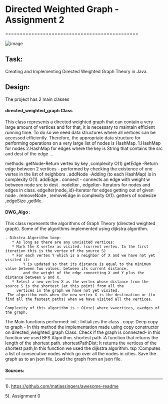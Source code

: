 
# Directed Weighted Graph - Assignment 2
==============================================

![image](https://user-images.githubusercontent.com/74476764/146073024-e2fe4f91-cb05-403d-9115-0cbd6098e3f2.png)


Task:
------
Creating and Implementing Directed Weighted Graph Theory in Java.

Design:
-------
The project has 2 main classes 

#### directed_weighted_graph Class

This class represents a directed weighted graph
that can contain a very large amount of vertices and for that, it is necessary to maintain efficient running time.
To do so we need data structures where all vertices can be accessed efficiently. 
Therefore, the appropriate data structure for performing operations on a very large list of nodes is HashMap. 
1.HashMap for nodes 
2.HashMap for edges where the key is String that contains the src and dest of the edge ...

methods:
getNode-Return vertex by key ,complexity O(1)
getEdge -Return edge between 2 vertices - performed by checking the existence of one vertex in the list of neighbors .
addNode -Adding (to each HashMap) is in complexity O(1).
addEdge .
connect - connects an edge with weight w between node src to dest .
nodeIter , edgeIter- Iterators for nodes and edges in class.
edgeIter(node_id)-Iterator for edges getting out of given node .
removeNode , removeEdge  in complexity O(1).
getters of nodesize ,edgeSize ,getMc.

#### DWG_Algo :
This class represents the algorithms of Graph Theory (directed weighted graph).
Some of the algorithms implemented using dijkstra algorithm.
```
. Dikstra Algorithm loop:
   * As long as there are any unvisited vertices:
   * Mark the X vertex as visited. (current vertex. In the first iteration this is the vertex of the source S)
   * For each vertex Y which is a neighbor of X and we have not yet visited it:
        Y is updated so that its distance is equal to the minimum value between two values: between its current distance,
        and the weight of the edge connecting X and Y plus the distance between S and X.
   * Select a new vertex X as the vertex whose distance from the source S is the shortest (at this point) from all the
     vertices in the graph we have not yet visited.
 The algorithm ends when the new vertex X is the destination or (to find all the fastest paths) when we have visited all the vertices.

Complexity of this algorithm is : O(v+e) where v=vertices, e=edges of the graph.
```

The Main  functions  performed:
init : Initializes the class .
copy: Deep copy to graph - In this method the implementation made using copy constructor on directed_weighted_graph Class.
Check if the graph is connected- in this function we used BFS Algorithm.
 shortest path :A function that returns the length of the  shortest path.
shortestPathDist: It returns the vertices of the shortest path,In this function we used the dijkstra algorithm.
tsp :Computes a list of consecutive nodes which go over all the nodes in cities.
Save the graph as to an json file.
Load the graph from an json file.







#### Sources:
-------------------------------------

1). https://github.com/matiassingers/awesome-readme

5).  Assignment 0 

  
